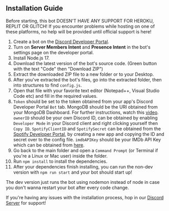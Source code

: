 ## Installation Guide
Before starting, this bot DOESN'T HAVE ANY SUPPORT FOR HEROKU, REPLIT OR GLITCH! If you encounter problems while hosting on one of these platforms, no help will be provided until official support is here!

1. Create a bot on the [Discord Developer Portal](https://discordapp.com/developers/).
2. Turn on **Server Members Intent** and **Presence Intent** in the bot's settings page on the developer portal.
3. Install Node.js 17.
4. Download the latest version of the bot's source code. (Green button with the text "Code" then "Download ZIP")
5. Extract the downloaded ZIP file to a new folder or to your Desktop.
6. After you've extracted the bot's files, go into the extracted folder, then into structures to find `config.js`.
7. Open that file with your favorite text editor (Notepad++, Visual Studio Code etc) and fill in the required values.
8. `Token` should be set to the token obtained from your app's Discord Developer Portal `Bot` tab. MongoDB should be the URI obtained from your MongoDB Dashboard. For further instructions, watch this [video](https://www.youtube.com/watch?v=z_e6E-okvxs).
`ownerID` should be your own Discord ID, can be obtained by enabling `Developer Mode` in your Discord client and right clicking yourself then `Copy ID`.
`SpotifyClientID` and `SpotifySecret` can be obtained from the [Spotify Developer Portal](https://developer.spotify.com/dashboard/applications), by creating a new app and copying the ID and secret over to the config file. `imdbAPIKey` should be your IMDb API Key which can be obtained from [here](https://www.omdbapi.com/apikey.aspx).
9. Go back to the main folder and open a `Command Prompt` (or Terminal if you're a Linux or Mac user) inside the folder.
10. Run `npm install` to install the dependencies.
11. After your dependencies finish installing, you can run the non-dev version with `npm run start` and your bot should start up!

The dev version just runs the bot using nodemon instead of node in case you don't wanna restart your bot after every code change.

If you're having any issues with the installation process, hop in our [Discord Server](https://discord.gg/HwkDSs7X82) for support!
